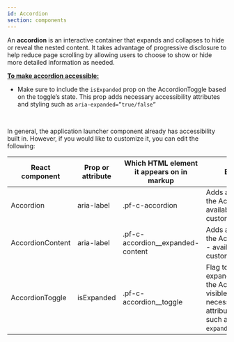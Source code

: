 ```yaml
---
id: Accordion
section: components
---
```



An **accordion** is an interactive container that expands and collapses to hide or reveal the nested content. It takes advantage of progressive disclosure to help reduce page scrolling by allowing users to choose to show or hide more detailed information as needed.

<ins>**To make accordion accessible:**</ins>
- Make sure to include the `isExpanded` prop on the AccordionToggle based on the toggle’s state. This prop adds necessary accessibility attributes and styling such as `aria-expanded=”true/false”`

<br/>

In general, the application launcher component already has accessibility built in. However, if you would like to customize it, you can edit the following:

| React component| Prop or attribute | Which HTML element it appears on in markup | Explanation | 
|---|---|---|---|
| Accordion | aria-label | .pf-c-accordion | Adds accessible text to the Accordion - available for customization |
| AccordionContent | aria-label | .pf-c-accordion__expanded-content | Adds accessible text to the Accordion content - available for customization. |
|AccordionToggle| isExpanded | .pf-c-accordion__toggle | Flag to show if the expanded content of the Accordion item is visible.  This prop adds necessary accessibility attributes and styling such as `aria-expanded=”true/false”`. |